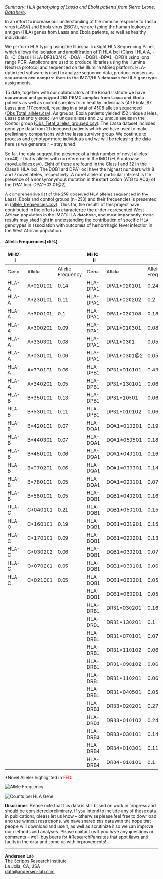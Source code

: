 *Summary: HLA genotyping of Lassa and Ebola patients from Sierra Leone. [Data here](https://github.com/andersen-lab/lassa-ebola-hla).*

In an effort to increase our understanding of the immune response to Lassa virus (LASV) and Ebola virus (EBOV), we are typing the human leukocyte antigen (HLA) genes from Lassa and Ebola patients, as well as healthy individuals.

We perform HLA typing using the Illumina TruSight HLA Sequencing Panel, which allows the isolation and amplification of 11 HLA loci (Class I HLA-A, -B, -C; Class II HLA-DRB1/3/4/5, -DQA1, -DQB1, -DPA1, -DPB1) using long range PCR. Amplicons are used to produce libraries using the Illumina Nextera protocol and sequenced on the Illumina MiSeq platform. HLA-optimized software is used to analyze sequence data, produce consensus sequences and compare them to the IMGT/HLA database for HLA genotype assignments.

To date, together with our collaborators at the Broad Institute we have sequenced and genotyped 253 PBMC samples from Lassa and Ebola patients as well as control samples from healthy individuals (49 Ebola, 87 Lassa and 117 control), resulting in a total of 4508 alleles sequenced ([Obs_Total_alleles.csv](https://github.com/andersen-lab/lassa-ebola-hla/blob/master/Obs_Total_alleles.csv)). As groups, Ebola patients yielded 152 unique alleles, Lassa patients yielded 194 unique alleles and 212 unique alleles in the Control group ([Obs_Total_alleles_grouped.csv](https://github.com/andersen-lab/lassa-ebola-hla/blob/master/Obs_Total_alleles_grouped.csv)). The Lassa dataset includes genotype data from 21 deceased patients which we have used to make preliminary comparisons with the lassa survivor group. We continue to process and genotype more individuals and we will be releasing the data here as we generate it – stay tuned.

So far, the data suggest the presence of a high number of novel alleles (n=40) - that is alleles with no reference in the IMGT/HLA database ([novel_alleles.csv](https://github.com/andersen-lab/lassa-ebola-hla/blob/master/novel_alleles.csv)). Eight of these are found in the Class I and 32 in the Class II HLA loci. The DQB1 and DPA1 loci have the highest numbers with 8 and 7 novel alleles, respectively. A novel allele of particular interest is the presence of a nonsynonymous mutation in the start codon (ATG to ACG) of the DPA1 loci (DPA1*03:01@2).

A comprehensive list of the 259 observed HLA alleles sequenced in the Lassa, Ebola and control groups (n=253) and their frequencies is presented in ([allele_frequencies.csv](https://github.com/andersen-lab/lassa-ebola-hla/blob/master/allele_frequencies.csv)). Thus far, the results of this project have contributed in the efforts to characterize the under-represented West African population in the IMGT/HLA database, and most importantly, these results may shed light in understanding the contribution of specific HLA genotypes in association with outcomes of hemorrhagic fever infection in the West African population.

#### Allelic Frequencies(>5%)

| MHC-I |          |                   | MHC-II   |             |                   |
| ---   | ---      | ---               | ---      | ---         | ---               |
| Gene  | Allele   | Allelic Frequency | Gene     | Allele      | Allelic Frequency |
| HLA-A | A*020101 | 0.14              | HLA-DPA1 | DPA1*020101 | 0.24              |
| HLA-A | A*230101 | 0.11              | HLA-DPA1 | DPA1*020202 | 0.2               |
| HLA-A | A*300101 | 0.1               | HLA-DPA1 | DPA1*020108 | 0.18              |
| HLA-A | A*300201 | 0.09              | HLA-DPA1 | DPA1*010301 | 0.08              |
| HLA-A | A*330301 | 0.08              | HLA-DPA1 | DPA1*0301   | 0.05              |
| HLA-A | A*030101 | 0.06              | HLA-DPA1 | DPA1*0301@2 | 0.05              |
| HLA-A | A*330101 | 0.06              | HLA-DPB1 | DPB1*010101 | 0.43              |
| HLA-A | A*340201 | 0.05              | HLA-DPB1 | DPB1*130101 | 0.06              |
| HLA-B | B*350101 | 0.13              | HLA-DPB1 | DPB1*10501  | 0.06              |
| HLA-B | B*530101 | 0.11              | HLA-DPB1 | DPB1*010102 | 0.06              |
| HLA-B | B*420101 | 0.07              | HLA-DQA1 | DQA1*010201 | 0.19              |
| HLA-B | B*440301 | 0.07              | HLA-DQA1 | DQA1*050501 | 0.18              |
| HLA-B | B*450101 | 0.06              | HLA-DQA1 | DQA1*040101 | 0.16              |
| HLA-B | B*070201 | 0.06              | HLA-DQA1 | DQA1*030301 | 0.14              |
| HLA-B | B*780101 | 0.05              | HLA-DQA1 | DQA1*020101 | 0.07              |
| HLA-B | B*580101 | 0.05              | HLA-DQB1 | DQB1*040201 | 0.16              |
| HLA-C | C*040101 | 0.21              | HLA-DQB1 | DQB1*050101 | 0.15              |
| HLA-C | C*160101 | 0.19              | HLA-DQB1 | DQB1*031901 | 0.15              |
| HLA-C | C*170101 | 0.09              | HLA-DQB1 | DQB1*020201 | 0.13              |
| HLA-C | C*030202 | 0.06              | HLA-DQB1 | DQB1*030201 | 0.07              |
| HLA-C | C*070201 | 0.05              | HLA-DQB1 | DQB1*030101 | 0.06              |
| HLA-C | C*021001 | 0.05              | HLA-DQB1 | DQB1*060201 | 0.05              |
|       |          |                   | HLA-DQB1 | DQB1*060901 | 0.05              |
|       |          |                   | HLA-DRB1 | DRB1*030201 | 0.16              |
|       |          |                   | HLA-DRB1 | DRB1*130201 | 0.1               |
|       |          |                   | HLA-DRB1 | DRB1*070101 | 0.07              |
|       |          |                   | HLA-DRB1 | DRB1*110102 | 0.06              |
|       |          |                   | HLA-DRB1 | DRB1*090102 | 0.06              |
|       |          |                   | HLA-DRB1 | DRB1*110201 | 0.06              |
|       |          |                   | HLA-DRB1 | DRB1*040501 | 0.05              |
|       |          |                   | HLA-DRB3 | DRB3*020201 | 0.27              |
|       |          |                   | HLA-DRB3 | DRB3*010102 | 0.24              |
|       |          |                   | HLA-DRB3 | DRB3*030101 | 0.14              |
|       |          |                   | HLA-DRB4 | DRB4*010301 | 0.11              |
|       |          |                   | HLA-DRB4 | DRB4*010101 | 0.1               |

\*Novel Alleles highlighted in <span style="color: red;">RED</span>.

![Allele Frequency](https://raw.githubusercontent.com/andersen-lab/lassa-ebola-hla/master/img/allelic_frequency.png)

![Counts per HLA Gene](https://raw.githubusercontent.com/andersen-lab/lassa-ebola-hla/master/img/counts.png)

**Disclaimer**. Please note that this data is still based on work in progress and should be considered preliminary. If you intend to include any of these data in publications, please let us know – otherwise please feel free to download and use without restrictions. We have shared this data with the hope that people will download and use it, as well as scrutinize it so we can improve our methods and analyses. Please contact us if you have any questions or comments – we’ll buy beers for #ResearchParasites that spot flaws and faults in the data and come up with improvements!

---
**Andersen Lab**  
The Scripps Research Institute  
La Jolla, CA, USA  
[data@andersen-lab.com](mailto:data@andersen-lab.com)
